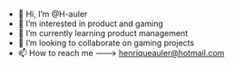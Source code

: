 - 👋 Hi, I’m @H-auler
- 👀 I’m interested in product and gaming
- 🌱 I’m currently learning product management
- 💞️ I’m looking to collaborate on gaming projects
- 📫 How to reach me ---> henriqueauler@hotmail.com

<!---
H-auler/H-auler is a ✨ special ✨ repository because its `README.md` (this file) appears on your GitHub profile.
You can click the Preview link to take a look at your changes.
--->
